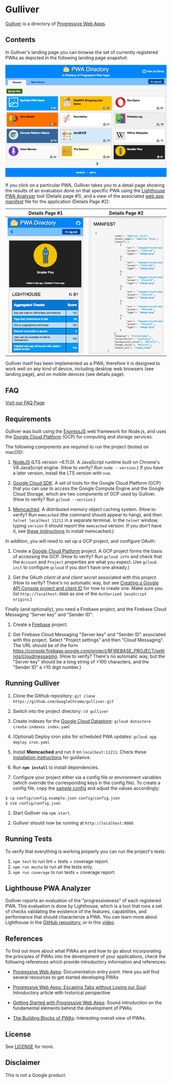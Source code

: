 # Gulliver

[Gulliver](https://pwa-directory.appspot.com/) is a directory of [Progressive Web Apps](https://infrequently.org/2016/09/what-exactly-makes-something-a-progressive-web-app/).

## Contents

In Gulliver's landing page you can browse the set of currently registered PWAs as depicted in the following landing page snapshot:

![Screenshot](img/gulliver-landing-page.png)

If you click on a particular PWA, Gulliver takes you to a detail page showing the results of an evaluation done on that specific PWA using the  [Lighthouse PWA Analyzer](https://www.youtube.com/watch?v=KiV2p46rWjU) tool (Details page #1), and a view of the associated [web app manifest](https://developer.mozilla.org/en-US/docs/Web/Manifest) file  for the application (Details Page #2):

Details Page #1            |  Details Page #2
:-------------------------:|:-------------------------:
![](img/gulliver-details-one.png)  |  ![](img/gulliver-details-two.png)

Gulliver itself has been implemented as a PWA; therefore it is designed to work well on any kind of device, including desktop web browsers (see landing page), and on mobile devices (see details page).

## FAQ

[Visit our FAQ Page](https://github.com/GoogleChrome/gulliver/blob/master/FAQ.md)

## Requirements

Gulliver was built using the [ExpressJS](https://expressjs.com/) web framework for Node.js, and uses the [Google Cloud Platform](https://cloud.google.com/) (GCP) for computing and storage services.

The following components are required to run the project (tested on macOS):

1. [NodeJS](https://nodejs.org/) (LTS version ~6.11.0). A JavaScript runtime built on Chrome's V8 JavaScript engine. (How to verify? Run `node --version`.) If you have a later version, install the LTS version with `nvm`.

1. [Google Cloud SDK](https://cloud.google.com/sdk/). A set of tools for the Google Cloud Platform (GCP) that you can use to access the Google Compute Engine and the Google Cloud Storage, which are two components of GCP used by Gulliver. (How to verify? Run `gcloud --version`.)

1. [Memcached](https://memcached.org/). A distributed memory object caching system. (How to verify? Run `memcached` (the command should appear to hang), and then `telnet localhost 11211` in a separate terminal. In the `telnet` window, typing `version` it should report the `memcached` version. If you don't have it, see [these instructions](https://cloud.google.com/appengine/docs/flexible/nodejs/using-redislabs-memcache#testing_memcached_locally) to install memcached.)

In addition, you will need to set up a GCP project, and configure OAuth:

1. Create a [Google Cloud Platform](https://console.cloud.google.com/) project. A GCP project forms the basis of accessing the GCP. (How to verify? Run `gcloud info` and check that the `Account` and `Project` properties are what you expect. Use `gcloud init` to configure `gcloud` if you don't have one already.)

1. Get the OAuth *client id* and *client secret* associated with this project. (How to verify? There's no automatic way, but see [Creating a Google API Console project and client ID](https://developers.google.com/identity/sign-in/web/devconsole-project) for how to create one. Make sure you list `http://localhost:8080` as one of the `Authorized JavaScript origins`.)

Finally (and optionally), you need a Firebase project, and the Firebase Cloud Messaging "Server key" and "Sender ID":

1. Create a [Firebase](https://console.firebase.google.com/) project.

1. Get Firebase Cloud Messaging "Server key" and "Sender ID" associated with this project. Select "Project settings" and then "Cloud Messaging". The URL should be of the form <https://console.firebase.google.com/project/$FIREBASE_PROJECT/settings/cloudmessaging>. (How to verify? There's no automatic way, but the "Server key" should be a long string of >100 characters, and the "Sender ID" a >10 digit number.)

## Running Gulliver

1. Clone the GitHub repository: `git clone https://github.com/GoogleChrome/gulliver.git`

1. Switch into the project directory: `cd gulliver`

1. Create indexes for the [Google Cloud Datastore](https://cloud.google.com/datastore/docs/concepts/overview): `gcloud datastore create-indexes index.yaml`

1. (Optional) Deploy cron jobs for scheduled PWA updates: `gcloud app deploy cron.yaml`

1. Install **Memcached** and run it on `localhost:11211`. Check these [installation instructions](https://cloud.google.com/appengine/docs/flexible/nodejs/caching-application-data) for guidance.

1. Run **`npm install`** to install dependencies.

1. Configure your project either via a config file or environment variables (which override the corresponding keys in the config file). To create a config file, copy the [sample config](config/config.example.json) and adjust the values accordingly:

```
$ cp config/config.example.json config/config.json
$ vim config/config.json
```

1. Start Gulliver via `npm start`.

1. Gulliver should now be running at `http://localhost:8080`.

## Running Tests

To verify that everything is working properly you can run the project's tests:

1. `npm test` to run lint + tests + coverage report.
2. `npm run mocha` to run all the tests only.
3. `npm run coverage` to run tests + coverage report.

## Lighthouse PWA Analyzer

Gulliver reports an evaluation of the "progressiveness" of each registered PWA. This evaluation is done by Lighthouse, which is a tool that runs a set of checks validating the existence of the features, capabilities, and performance that should characterize a PWA. You can learn more about Lighthouse in the [GitHub repository](https://github.com/GoogleChrome/lighthouse), or in this [video](https://www.youtube.com/watch?v=KiV2p46rWjU).

## References

To find out more about what PWAs are and how to go about incorporating the principles of PWAs into the development of your applications, check the following references which provide introductory information and references:

+ [Progressive Web Apps](https://developers.google.com/web/#progressive-web-apps): Documentation entry point. Here you will find several resources to get started developing PWAs

+ [Progressive Web Apps: Escaping Tabs without Losing our Soul](https://infrequently.org/2015/06/progressive-apps-escaping-tabs-without-losing-our-soul/):
Introductory article with historical perspective

+ [Getting Started with Progressive Web Apps](https://addyosmani.com/blog/getting-started-with-progressive-web-apps/): Sound introduction on the fundamental elements behind the development of PWAs

+ [The Building Blocks of PWAs](https://www.smashingmagazine.com/2016/09/the-building-blocks-of-progressive-web-apps/): Interesting overall view of PWAs.

## License

See [LICENSE](./LICENSE) for more.

## Disclaimer

This is not a Google product.
